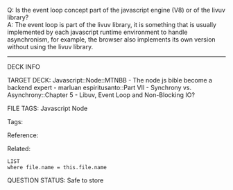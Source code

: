 Q: Is the event loop concept part of the javascript engine (V8) or of the livuv library?  
A: The event loop is part of the livuv library, it is something that is usually implemented by each javascript runtime environment to handle asynchronism, for example, the browser also implements its own version without using the livuv library.
<!--ID: 1690389246830-->

---

DECK INFO

TARGET DECK: Javascript::Node::MTNBB - The node js bible become a backend expert - marluan espiritusanto::Part VII - Synchrony vs. Asynchrony::Chapter 5 - Libuv, Event Loop and Non-Blocking IO?

FILE TAGS: Javascript Node

Tags:

Reference:

Related:

```dataview
LIST
where file.name = this.file.name
```

QUESTION STATUS: Safe to store